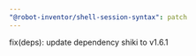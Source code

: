 ```yaml
---
"@robot-inventor/shell-session-syntax": patch
---
```


fix(deps): update dependency shiki to v1.6.1

